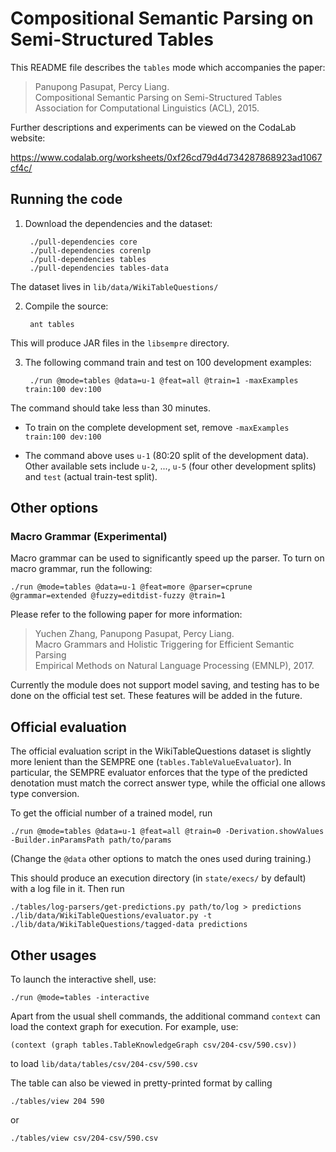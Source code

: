 Compositional Semantic Parsing on Semi-Structured Tables
========================================================

This README file describes the `tables` mode which accompanies the paper:

> Panupong Pasupat, Percy Liang.  
> Compositional Semantic Parsing on Semi-Structured Tables  
> Association for Computational Linguistics (ACL), 2015.

Further descriptions and experiments can be viewed on the CodaLab website:

https://www.codalab.org/worksheets/0xf26cd79d4d734287868923ad1067cf4c/

Running the code
----------------

1. Download the dependencies and the dataset:

        ./pull-dependencies core
        ./pull-dependencies corenlp
        ./pull-dependencies tables
        ./pull-dependencies tables-data

  The dataset lives in `lib/data/WikiTableQuestions/`

2. Compile the source:

        ant tables

  This will produce JAR files in the `libsempre` directory.

3. The following command train and test on 100 development examples:

        ./run @mode=tables @data=u-1 @feat=all @train=1 -maxExamples train:100 dev:100

  The command should take less than 30 minutes.

  * To train on the complete development set, remove `-maxExamples train:100 dev:100`

  * The command above uses `u-1` (80:20 split of the development data).
  Other available sets include `u-2`, ..., `u-5` (four other development splits)
  and `test` (actual train-test split).

Other options
-------------

### Macro Grammar (Experimental)

Macro grammar can be used to significantly speed up the parser.
To turn on macro grammar, run the following:

    ./run @mode=tables @data=u-1 @feat=more @parser=cprune @grammar=extended @fuzzy=editdist-fuzzy @train=1

Please refer to the following paper for more information:

> Yuchen Zhang, Panupong Pasupat, Percy Liang.  
> Macro Grammars and Holistic Triggering for Efficient Semantic Parsing  
> Empirical Methods on Natural Language Processing (EMNLP), 2017.

Currently the module does not support model saving, and testing has to be done on the official test set.
These features will be added in the future.

Official evaluation
-------------------

The official evaluation script in the WikiTableQuestions dataset is slightly
more lenient than the SEMPRE one (`tables.TableValueEvaluator`).
In particular, the SEMPRE evaluator enforces that the type of the predicted
denotation must match the correct answer type, while the official one allows
type conversion.

To get the official number of a trained model, run

    ./run @mode=tables @data=u-1 @feat=all @train=0 -Derivation.showValues -Builder.inParamsPath path/to/params

(Change the `@data` other options to match the ones used during training.)

This should produce an execution directory (in `state/execs/` by default)
with a log file in it. Then run

    ./tables/log-parsers/get-predictions.py path/to/log > predictions
    ./lib/data/WikiTableQuestions/evaluator.py -t ./lib/data/WikiTableQuestions/tagged-data predictions

Other usages
------------

To launch the interactive shell, use:

    ./run @mode=tables -interactive

Apart from the usual shell commands, the additional command `context`
can load the context graph for execution. For example, use:

    (context (graph tables.TableKnowledgeGraph csv/204-csv/590.csv))

to load `lib/data/tables/csv/204-csv/590.csv`

The table can also be viewed in pretty-printed format by calling

    ./tables/view 204 590

or

    ./tables/view csv/204-csv/590.csv
